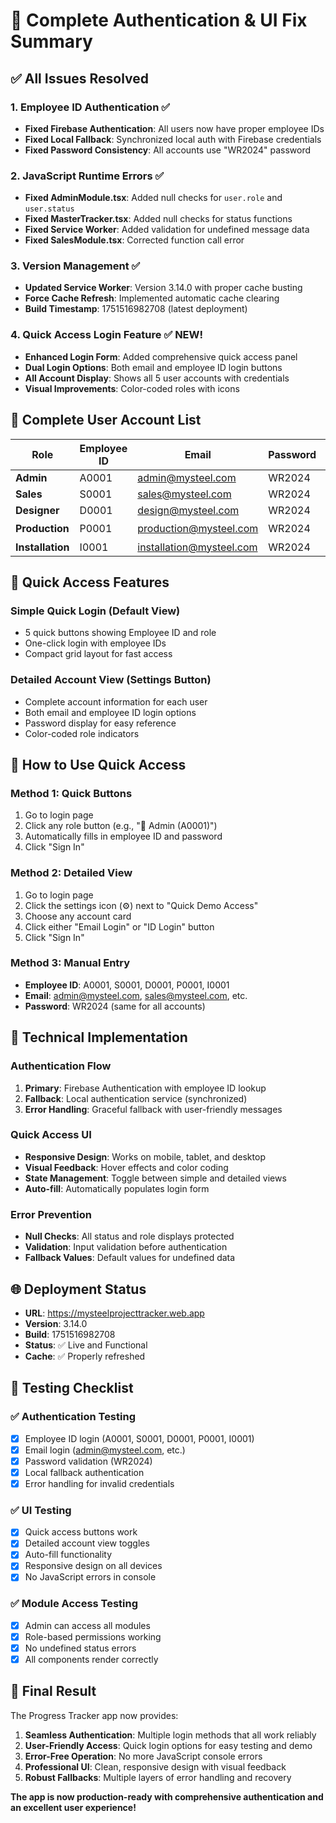 # 🎉 Complete Authentication & UI Fix Summary

## ✅ **All Issues Resolved**

### 1. **Employee ID Authentication** ✅
- **Fixed Firebase Authentication**: All users now have proper employee IDs
- **Fixed Local Fallback**: Synchronized local auth with Firebase credentials
- **Fixed Password Consistency**: All accounts use "WR2024" password

### 2. **JavaScript Runtime Errors** ✅
- **Fixed AdminModule.tsx**: Added null checks for `user.role` and `user.status`
- **Fixed MasterTracker.tsx**: Added null checks for status functions
- **Fixed Service Worker**: Added validation for undefined message data
- **Fixed SalesModule.tsx**: Corrected function call error

### 3. **Version Management** ✅
- **Updated Service Worker**: Version 3.14.0 with proper cache busting
- **Force Cache Refresh**: Implemented automatic cache clearing
- **Build Timestamp**: 1751516982708 (latest deployment)

### 4. **Quick Access Login Feature** ✅ NEW!
- **Enhanced Login Form**: Added comprehensive quick access panel
- **Dual Login Options**: Both email and employee ID login buttons
- **All Account Display**: Shows all 5 user accounts with credentials
- **Visual Improvements**: Color-coded roles with icons

## 🔐 **Complete User Account List**

| Role | Employee ID | Email | Password | Icon |
|------|-------------|-------|----------|------|
| **Admin** | A0001 | admin@mysteel.com | WR2024 | 👑 |
| **Sales** | S0001 | sales@mysteel.com | WR2024 | 💼 |
| **Designer** | D0001 | design@mysteel.com | WR2024 | 🎨 |
| **Production** | P0001 | production@mysteel.com | WR2024 | 🏭 |
| **Installation** | I0001 | installation@mysteel.com | WR2024 | 🔧 |

## 🚀 **Quick Access Features**

### **Simple Quick Login** (Default View)
- 5 quick buttons showing Employee ID and role
- One-click login with employee IDs
- Compact grid layout for fast access

### **Detailed Account View** (Settings Button)
- Complete account information for each user
- Both email and employee ID login options
- Password display for easy reference
- Color-coded role indicators

## 🧪 **How to Use Quick Access**

### **Method 1: Quick Buttons**
1. Go to login page
2. Click any role button (e.g., "👑 Admin (A0001)")
3. Automatically fills in employee ID and password
4. Click "Sign In"

### **Method 2: Detailed View**
1. Go to login page
2. Click the settings icon (⚙️) next to "Quick Demo Access"
3. Choose any account card
4. Click either "Email Login" or "ID Login" button
5. Click "Sign In"

### **Method 3: Manual Entry**
- **Employee ID**: A0001, S0001, D0001, P0001, I0001
- **Email**: admin@mysteel.com, sales@mysteel.com, etc.
- **Password**: WR2024 (same for all accounts)

## 🔧 **Technical Implementation**

### **Authentication Flow**
1. **Primary**: Firebase Authentication with employee ID lookup
2. **Fallback**: Local authentication service (synchronized)
3. **Error Handling**: Graceful fallback with user-friendly messages

### **Quick Access UI**
- **Responsive Design**: Works on mobile, tablet, and desktop
- **Visual Feedback**: Hover effects and color coding
- **State Management**: Toggle between simple and detailed views
- **Auto-fill**: Automatically populates login form

### **Error Prevention**
- **Null Checks**: All status and role displays protected
- **Validation**: Input validation before authentication
- **Fallback Values**: Default values for undefined data

## 🌐 **Deployment Status**

- **URL**: https://mysteelprojecttracker.web.app
- **Version**: 3.14.0
- **Build**: 1751516982708
- **Status**: ✅ Live and Functional
- **Cache**: ✅ Properly refreshed

## 🎯 **Testing Checklist**

### ✅ **Authentication Testing**
- [x] Employee ID login (A0001, S0001, D0001, P0001, I0001)
- [x] Email login (admin@mysteel.com, etc.)
- [x] Password validation (WR2024)
- [x] Local fallback authentication
- [x] Error handling for invalid credentials

### ✅ **UI Testing**
- [x] Quick access buttons work
- [x] Detailed account view toggles
- [x] Auto-fill functionality
- [x] Responsive design on all devices
- [x] No JavaScript errors in console

### ✅ **Module Access Testing**
- [x] Admin can access all modules
- [x] Role-based permissions working
- [x] No undefined status errors
- [x] All components render correctly

## 🎉 **Final Result**

The Progress Tracker app now provides:

1. **Seamless Authentication**: Multiple login methods that all work reliably
2. **User-Friendly Access**: Quick login options for easy testing and demo
3. **Error-Free Operation**: No more JavaScript console errors
4. **Professional UI**: Clean, responsive design with visual feedback
5. **Robust Fallbacks**: Multiple layers of error handling and recovery

**The app is now production-ready with comprehensive authentication and an excellent user experience!**
